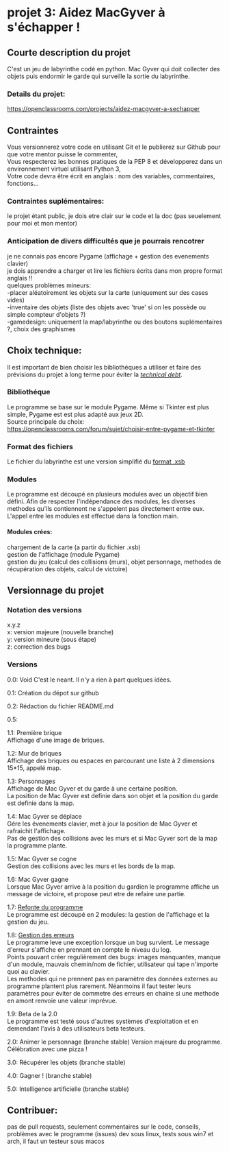 # projet 3: Aidez MacGyver à s'échapper !

## Courte description du projet
C'est un jeu de labyrinthe codé en python. Mac Gyver qui doit collecter des objets puis endormir le garde qui surveille la sortie du labyrinthe.

### Details du projet:   
https://openclassrooms.com/projects/aidez-macgyver-a-sechapper  

## Contraintes
Vous versionnerez votre code en utilisant Git et le publierez sur Github pour que votre mentor puisse le commenter,  
Vous respecterez les bonnes pratiques de la PEP 8 et développerez dans un environnement virtuel utilisant Python 3,  
Votre code devra être écrit en anglais : nom des variables, commentaires, fonctions...  

### Contraintes suplémentaires:  
le projet étant public, je dois etre clair sur le code et la doc (pas seuelement pour moi et mon mentor)  

### Anticipation de divers difficultés que je pourrais rencotrer  
je ne connais pas encore Pygame (affichage + gestion des evenements clavier)  
je dois apprendre a charger et lire les fichiers écrits dans mon propre format  
anglais !!  
quelques problèmes mineurs:  
-placer aléatoirement les objets sur la carte (uniquement sur des cases vides)  
-inventaire des objets (liste des objets avec 'true' si on les possède ou simple compteur d'objets ?)  
-gamedesign: uniquement la map/labyrinthe ou des boutons suplémentaires ?, choix des graphismes  

## Choix technique:
Il est important de bien choisir les bibliothéques a utiliser et faire des prévisions du projet à long terme pour éviter la [*technical debt*](https://en.wikipedia.org/wiki/Technical_debt).  

### Bibliothéque
Le programme se base sur le module Pygame. Même si Tkinter est plus simple, Pygame est est plus adapté aux jeux 2D.  
Source principale du choix: https://openclassrooms.com/forum/sujet/choisir-entre-pygame-et-tkinter

### Format des fichiers
Le fichier du labyrinthe est une version simplifié du [format .xsb](https://fr.wikipedia.org/wiki/Sokoban)  

### Modules
Le programme est découpé en plusieurs modules avec un objectif bien défini. Afin de respecter l'indépendance des modules, les diverses methodes qu'ils contiennent ne s'appelent pas directement entre eux. L'appel entre les modules est effectué dans la fonction main.
#### Modules crées:
chargement de la carte (a partir du fichier .xsb)  
gestion de l'affichage (module Pygame)  
gestion du jeu (calcul des collisions (murs), objet personnage, methodes de récupération des objets, calcul de victoire)  

## Versionnage du projet
### Notation des versions
x.y.z  
x: version majeure (nouvelle branche)  
y: version mineure (sous étape)  
z: correction des bugs  

### Versions
0.0: Void
C'est le neant. Il n'y a rien à part quelques idées.  

0.1: Création du dépot sur github  

0.2: Rédaction du fichier README.md  

0.5: 

1.1: Première brique  
Affichage d'une image de briques.  

1.2: Mur de briques  
Affichage des briques ou espaces en parcourant une liste à 2 dimensions 15*15, appelé map.  

1.3: Personnages  
Affichage de Mac Gyver et du garde à une certaine position.  
La position de Mac Gyver est definie dans son objet et la position du garde est definie dans la map.  

1.4: Mac Gyver se déplace  
Gére les évenements clavier, met à jour la position de Mac Gyver et rafraichit l'affichage.  
Pas de gestion des collisions avec les murs et si Mac Gyver sort de la map la programme plante.  

1.5: Mac Gyver se cogne  
Gestion des collisions avec les murs et les bords de la map.  

1.6: Mac Gyver gagne  
Lorsque Mac Gyver arrive à la position du gardien le programme affiche un message de victoire, et propose peut etre de refaire une partie.  

1.7: [Refonte du programme](https://openclassrooms.com/courses/manipulez-des-donnees-avec-python-1/organisez-un-projet-en-modules)  
Le programme est découpé en 2 modules: la gestion de l'affichage et la gestion du jeu.  

1.8: [Gestion des erreurs](https://openclassrooms.com/courses/manipulez-des-donnees-avec-python-1/gerez-les-erreurs-et-les-bogues)  
Le programme leve une exception lorsque un bug survient. Le message d'erreur s'affiche en prennant en compte le niveau du log.  
Points pouvant créer regulièrement des bugs: images manquantes, manque d'un module, mauvais chemin/nom de fichier, utilisateur qui tape n'importe quoi au clavier.  
Les methodes qui ne prennent pas en paramètre des données externes au programme plantent plus rarement. Néanmoins il faut tester leurs paramètres pour éviter de commetre des erreurs en chaine si une methode en amont renvoie une valeur imprévue.  

1.9: Beta de la 2.0  
Le programme est testé sous d'autres systèmes d'exploitation et en demendant l'avis à des utilisateurs beta testeurs.  

2.0: Animer le personnage (branche stable)
Version majeure du programme. Célébration avec une pizza !

3.0: Récupérer les objets (branche stable)  

4.0: Gagner ! (branche stable)  

5.0: Intelligence artificielle (branche stable)  

## Contribuer: 
pas de pull requests, seulement commentaires sur le code, conseils, problèmes avec le programme (issues)
dev sous linux, tests sous win7 et arch, il faut un testeur sous macos






